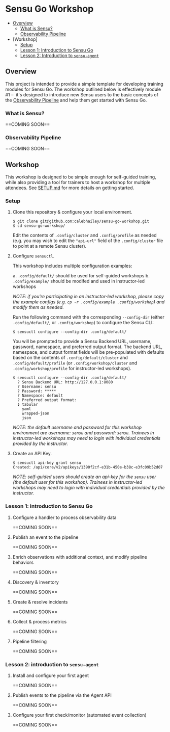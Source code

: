 # Sensu Go Workshop

- [Overview](#overview)
  - [What is Sensu?](#what-is-sensu)
  - [Observability Pipeline](#observability-pipeline)
- [Workshop]
  - [Setup](#setup)
  - [Lesson 1: Introduction to Sensu Go](#lesson-1--introduction-to-sensu-go)
  - [Lesson 2: Introduction to `sensu-agent`](#lesson-2--introduction-to-sensu-agent)

## Overview 

This project is intended to provide a simple template for developing training 
modules for Sensu Go. The workshop outlined below is effectively module #1 – 
it's designed to introduce new Sensu users to the basic concepts of the 
[Observability Pipeline][0] and help them get started with Sensu Go. 

### What is Sensu?

==COMING SOON==

### Observability Pipeline 

==COMING SOON==

## Workshop

This workshop is designed to be simple enough for self-guided training, while 
also providing a tool for trainers to host a workshop for multiple attendees. 
See [SETUP.md][1] for more details on getting started. 

### Setup

1. Clone this repository & configure your local environment. 

   ```
   $ git clone git@github.com:calebhailey/sensu-go-workshop.git 
   $ cd sensu-go-workshop/ 
   ```
   
   Edit the contents of `.config/cluster` and `.config/profile` as needed (e.g.
   you may wish to edit the `"api-url"` field of the `.config/cluster` file to
   point at a remote Sensu cluster). 
   
2. Configure `sensuctl`. 

   This workshop includes multiple configuration examples: 
   
   a. `.config/default/` should be used for self-guided workshops
   b. `.config/example/` should be modifed and used in instructor-led workshops
   
   _NOTE: if you're participating in an instructor-led workshop, please copy 
   the example configs (e.g. `cp -r .config/example .config/workshop`) and 
   modify them as needed._

   Run the following command with the corresponding `--config-dir` (either 
   `.config/default/`, or `.config/workshop`) to configure the Sensu CLI: 
   
   ```
   $ sensuctl configure --config-dir .config/default/ 
   ```

   You will be prompted to provide a Sensu Backend URL, username, password, 
   namespace, and preferred output format. The backend URL, namespace, and 
   output format fields will be pre-populated with defaults based on the 
   contents of `.config/default/cluster` and `.config/default/profile` (or 
   `.config/workshop/cluster` and `.config/workshop/profile` for instructor-led
   workshops). 
   
   ```
   $ sensuctl configure --config-dir .config/default/
     ? Sensu Backend URL: http://127.0.0.1:8080
     ? Username: sensu
     ? Password: *****
     ? Namespace: default
     ? Preferred output format:
     ❯ tabular
       yaml
       wrapped-json
       json
   ```

   _NOTE: the default username and password for this workshop environment are 
   username: `sensu` and password: `sensu`. Trainees in instructor-led 
   workshops may need to login with individual credentials provided by the 
   instructor._
   
3. Create an API Key. 

   ```
   $ sensuctl api-key grant sensu
   Created: /api/core/v2/apikeys/1390f2cf-e31b-450e-b38c-e3fc09b52d07
   ```
   
   _NOTE: self-guided users should create an api-key for the `sensu` user (the 
   default user for this workshop). Trainees in instructor-led workshops may 
   need to login with individual credentials provided by the instructor._ 
   

### Lesson 1: introduction to Sensu Go

1. Configure a handler to process observability data

   ==COMING SOON==

2. Publish an event to the pipeline 

   ==COMING SOON==

3. Enrich observations with additional context, and modify pipeline behaviors

   ==COMING SOON==

4. Discovery & inventory 

   ==COMING SOON==

5. Create & resolve incidents  

   ==COMING SOON==
   
6. Collect & process metrics 

   ==COMING SOON==
   
7. Pipeline filtering 

   ==COMING SOON==

### Lesson 2: introduction to `sensu-agent`

1. Install and configure your first agent 

   ==COMING SOON==
   
2. Publish events to the pipeline via the Agent API 

   ==COMING SOON==
   
3. Configure your first check/monitor (automated event collection)

   ==COMING SOON==





[0]:  #observability-pipeline 
[1]:  /docs/SETUP.md
[2]:  #
[3]:  #
[4]:  #
[5]:  #
[6]:  #
[7]:  #
[8]:  #
[9]:  #
[10]: #
[11]: #
